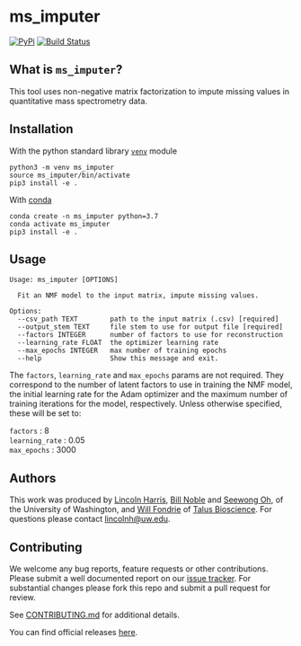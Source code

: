 ms_imputer
==========
[![PyPi](https://img.shields.io/pypi/v/ms_imputer.svg)](https://pypi.python.org/pypi/ms_imputer)
[![Build Status](https://img.shields.io/travis/lincoln-harris/ms_imputer.svg)](https://travis-ci.com/lincoln-harris/ms_imputer)     

What is `ms_imputer`?
--------------------

This tool uses non-negative matrix factorization to impute missing values in quantitative mass spectrometry data. 

Installation
------------

With the python standard library [`venv`](https://docs.python.org/3/library/venv.html) module
```
python3 -m venv ms_imputer
source ms_imputer/bin/activate
pip3 install -e . 
```

With [conda](https://docs.conda.io/en/latest/)
```
conda create -n ms_imputer python=3.7
conda activate ms_imputer
pip3 install -e . 
```

Usage
-----
```
Usage: ms_imputer [OPTIONS]

  Fit an NMF model to the input matrix, impute missing values.

Options:
  --csv_path TEXT        path to the input matrix (.csv) [required]
  --output_stem TEXT     file stem to use for output file [required]
  --factors INTEGER      number of factors to use for reconstruction
  --learning_rate FLOAT  the optimizer learning rate
  --max_epochs INTEGER   max number of training epochs
  --help                 Show this message and exit.
```    

The `factors`, `learning_rate` and `max_epochs` params are not required.
They correspond to the number of latent factors to use in training the NMF model, the initial learning rate for the Adam optimizer and the maximum number of training iterations for the model, respectively. 
Unless otherwise specified, these will be set to:    

`factors` : 8    
`learning_rate` : 0.05     
`max_epochs` : 3000     

Authors
-------

This work was produced by [Lincoln Harris](https://github.com/lincoln-harris), [Bill Noble](https://github.com/wsnoble) and [Seewong Oh](https://homes.cs.washington.edu/~sewoong/), of the University of Washington, and [Will Fondrie](https://github.com/wfondrie) of [Talus Bioscience](https://www.talus.bio/). 
For questions please contact lincolnh@uw.edu. 

Contributing
------------

We welcome any bug reports, feature requests or other contributions. 
Please submit a well documented report on our [issue tracker](https://github.com/lincoln-harris/ms_imputer/issues). 
For substantial changes please fork this repo and submit a pull request for review. 

See [CONTRIBUTING.md](https://github.com/lincoln-harris/ms_imputer/blob/main/docs/CONTRIBUTING.md) for additional details. 

You can find official releases [here](https://github.com/lincoln-harris/ms_imputer/releases). 


